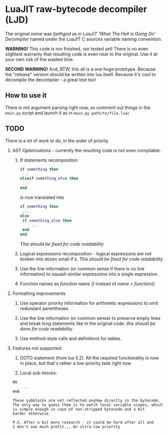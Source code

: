 LuaJIT raw-bytecode decompiler (LJD)
===

The original name was _ljwthgnd_ as in _LuaJIT 'What The Hell is Going On'
Decompiler_ named under the LuaJIT C sources variable naming convention.


__WARNING!__ This code is nor finished, nor tested yet! There is no even
slightest warranty that resulting code is even near to the original. Use it at
your own risk of the wasted time.

__SECOND WARNING!__ And, BTW, this all is a one huge prototype. Because the
"release" version should be written into lua itself. Because it's cool to
decompile the decompiler - a great test too!

How to use it
---

There is not argument parsing right now, so comment out things in the ```main.py```
script and launch it as in ```main.py path/to/file.luac```

TODO
---

There is a lot of work to do, in the order of priority

1. AST Optimizations - currently the resulting code is not even compilable.
	1. If statements recomposition
	   ```lua
	   if something then
	   	...
	   elseif something_else then
		...
	   end
	   ```

	   is now translated into
	   ```lua
	   if something then
	   	...
	   else
	   	if something_else then
			...
		end
	   end
	   ```

	   *This should be fixed for code readability*

	2. Logical expressions recomposition - logical expressions are not
	   broken into dozen small if's. *This should be fixed for code
	   readability*
	
	3. Use the line information (or common sense if there is no line
	   information) to squash similar expressions into a single expression.

	4. Function names as _function name ()_ instead of _name = function()_

2. Formatting improvements
	1. Use operator priority information for arithmetic expressions to omit
	   redundant parentheses.

	2. Use the line information (or common sense) to preserve empty lines
	   and break long statements like in the original code.
	   *this should be done for code readability*

	3. Use method-style calls and definitions for tables.

3. Features not supported:
	1. GOTO statement (from lua 5.2). All the required functionality is
		now in place, but that's rather a low-priority task right now

	2. Local sub-blocks:
	```lua
	do
		...
	end
	```
	   These subblocks are not reflected anyhow directly in the bytecode.
	   The only way to guess them is to watch local variable scopes, which
	   is simple enough in case of non-stripped bytecode and a bit
	   harder otherwise.

	   P.S. After a bit more research - it could be hard after all and
	   I don't see much profit.,, An ultra-low priority
